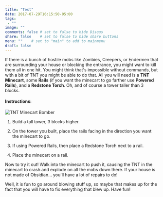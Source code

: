 ```yaml
---
title: "Test"
date: 2017-07-29T16:15:50-05:00
tags:
 - ""
image: ""
comments: false # set to false to hide Disqus
share: false 	# set to false to hide share buttons
menu: ""	# set to "main" to add to mainmenu
draft: false
---
```

If there is a bunch of hostile mobs like Zombies, Creepers, or Endermen that are surrounding your house or blocking the entrance, you might want to kill them all in one hit. You might think that's impossible without commands, but with a bit of TNT you might be able to do that. All you will need is a **TNT Minecart**, some **Rails** (if you want the minecart to go farther use **Powered Rails**), and a **Redstone Torch**. Oh, and of course a tower taller than 3 blocks.

<!--more-->

#### Instructions:

![TNT Minecart Bomber](/images/2017-07-17-TNT-minecart-bomber.png)


1. Build a tall tower, 3 blocks higher.

2. On the tower you built, place the rails facing in the direction you want the minecart to go.

3. If using Powered Rails, then place a Redstone Torch next to a rail.

4. Place the minecart on a rail.

Now to try it out! Walk into the minecart to push it, causing the TNT in the minecart to crash and explode on all the mobs down there. If your house is not made of Obsidian... you'll have a lot of repairs to do!

Well, it is fun to go around blowing stuff up, so maybe that makes up for the fact that you will have to fix everything that blew up. Have fun!
